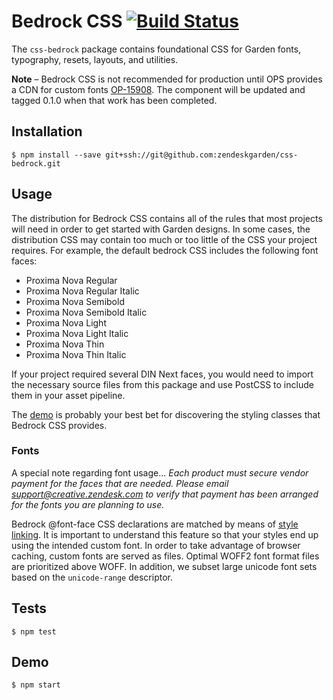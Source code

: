 # Bedrock CSS [![Build Status](https://travis-ci.com/zendeskgarden/css-bedrock.svg?token=dDt9s6smCMgz269xNbpz&branch=master)](https://travis-ci.com/zendeskgarden/css-bedrock)

The `css-bedrock` package contains foundational CSS for Garden fonts,
typography, resets, layouts, and utilities.

**Note** – Bedrock CSS is not recommended for production until OPS
provides a CDN for custom fonts
[OP-15908](https://zendesk.atlassian.net/browse/OP-15908). The component
will be updated and tagged 0.1.0 when that work has been completed.

## Installation

    $ npm install --save git+ssh://git@github.com:zendeskgarden/css-bedrock.git

## Usage

The distribution for Bedrock CSS contains all of the rules that most
projects will need in order to get started with Garden designs. In some
cases, the distribution CSS may contain too much or too little of the
CSS your project requires. For example, the default bedrock CSS includes
the following font faces:

* Proxima Nova Regular
* Proxima Nova Regular Italic
* Proxima Nova Semibold
* Proxima Nova Semibold Italic
* Proxima Nova Light
* Proxima Nova Light Italic
* Proxima Nova Thin
* Proxima Nova Thin Italic

If your project required several DIN Next faces, you would need to
import the necessary source files from this package and use PostCSS to
include them in your asset pipeline.

The [demo](http://zendeskgarden.github.io/css-bedrock/) is probably your
best bet for discovering the styling classes that Bedrock CSS provides.

### Fonts

A special note regarding font usage... *Each product must secure vendor
payment for the faces that are needed. Please email
support@creative.zendesk.com to verify that payment has been arranged
for the fonts you are planning to use.*

Bedrock @font-face CSS declarations are matched by means of [style
linking](http://www.fontspring.com/support/troubleshooting/style-linking).
It is important to understand this feature so that your styles end up
using the intended custom font. In order to take advantage of browser
caching, custom fonts are served as files. Optimal WOFF2 font format
files are prioritized above WOFF. In addition, we subset large unicode
font sets based on the `unicode-range` descriptor.

## Tests

    $ npm test

## Demo

    $ npm start
